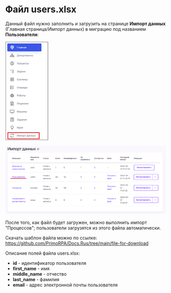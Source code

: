 # Файл users.xlsx

Данный файл нужно заполнить и загрузить на странице **Импорт данных** (Главная страница/Импорт данных) в миграцию под названием **Пользователи**:

![](../../.gitbook/assets1/DataImport_Menu.png)

![](../../.gitbook/assets1/DataImport_Users.PNG)

После того, как файл будет загружен, можно выполнить импорт "Процессов"; пользователи загрузятся из этого файла автоматически.

Скачать шаблон файла можно по ссылке: https://github.com/PrimoRPA/Docs.Rus/tree/main/file-for-download 

Описание полей файла users.xlsx:

- **id** - идентификатор пользователя   
- **first_name** - имя  
- **middle_name** - отчество  
- **last_name** - фамилия  
- **email** - адрес электронной почты пользователя  
